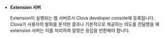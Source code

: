 * **Extension 서버**

	Extension이 실행되는 웹 서버로서 Clova developer console에 등록됩니다. Clova가 사용자의 발화를 분석한 결과나 기본적으로 제공하는 의도를 전달했을 때 extension 서버는 이를 처리하여 알맞은 응답을 반환해야 합니다.
